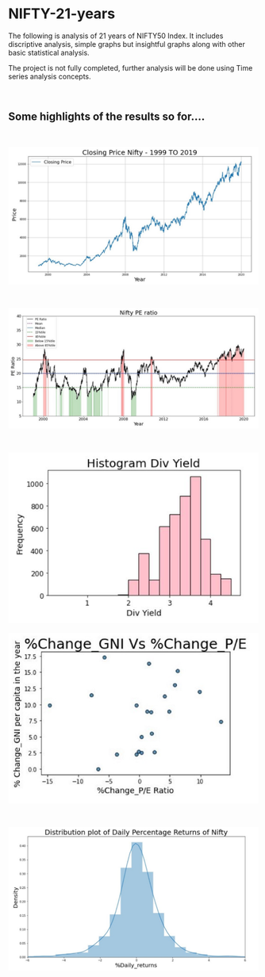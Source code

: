 # NIFTY-21-years

 The following is analysis of 21 years of NIFTY50 Index. It includes discriptive analysis, simple graphs but insightful graphs along with other basic statistical analysis.

 The project is not fully completed, further analysis will be done using Time series analysis concepts.

<br>

## Some highlights of the results so for....

<br>

![NIFTY Closing Price](/images/closing_price.jpg)

<br>

![NIFTY PE graph](/images/PE_graph.jpg)  

<br>

![Dividend Yield Histogram](/images/hist_div_yield.jpg)    &nbsp;  ![Correlation graph](/images/corr.jpg)

<br>

![Distribution Plot](/images/dist_plot.jpg)